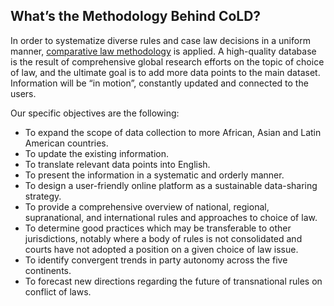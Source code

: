 ## What’s the Methodology Behind CoLD?

In order to systematize diverse rules and case law decisions in a uniform manner, [comparative law methodology](/learn/methodology#questionnaire) is applied. A high-quality database is the result of comprehensive global research efforts on the topic of choice of law, and the ultimate goal is to add more data points to the main dataset. Information will be “in motion”, constantly updated and connected to the users.

Our specific objectives are the following:

- To expand the scope of data collection to more African, Asian and Latin American countries.
- To update the existing information.
- To translate relevant data points into English.
- To present the information in a systematic and orderly manner.
- To design a user-friendly online platform as a sustainable data-sharing strategy.
- To provide a comprehensive overview of national, regional, supranational, and international rules and approaches to choice of law.
- To determine good practices which may be transferable to other jurisdictions, notably where a body of rules is not consolidated and courts have not adopted a position on a given choice of law issue.
- To identify convergent trends in party autonomy across the five continents.
- To forecast new directions regarding the future of transnational rules on conflict of laws.
